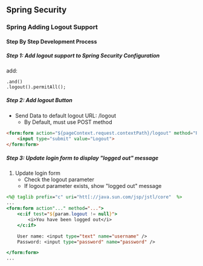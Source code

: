## Spring Security

### Spring Adding Logout Support
#### Step By Step Development Process
##### Step 1: Add logout support to Spring Security Configuration
add:
```
.and()
.logout().permitAll();
```

##### Step 2: Add logout Button
- Send Data to default logout URL: /logout
    - By Default, must use POST method
```html
<form:form action="${pageContext.request.contextPath}/logout" method="POST">
    <input type="submit" value="Logout">
</form:form>
```

##### Step 3: Update login form to display "logged out" message
1. Update login form
    - Check the logout parameter
    - If logout parameter exists, show "logged out" message
```jsp
<%@ taglib prefix="c" uri="htt[://java.sun.com/jsp/jstl/core"  %>
...
<form:form action"..." method="...">
    <c:if test="${param.logout != null}">
        <i>You have been logged out</i>
    </c:if>

    User name: <input type="text" name="username" />
    Password: <input type="password" name="password" />

</form:form>
...
```
